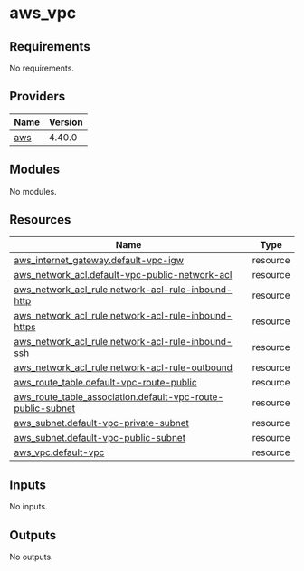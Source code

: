 # aws_vpc

<!-- BEGINNING OF PRE-COMMIT-TERRAFORM DOCS HOOK -->
## Requirements

No requirements.

## Providers

| Name | Version |
|------|---------|
| <a name="provider_aws"></a> [aws](#provider\_aws) | 4.40.0 |

## Modules

No modules.

## Resources

| Name | Type |
|------|------|
| [aws_internet_gateway.default-vpc-igw](https://registry.terraform.io/providers/hashicorp/aws/latest/docs/resources/internet_gateway) | resource |
| [aws_network_acl.default-vpc-public-network-acl](https://registry.terraform.io/providers/hashicorp/aws/latest/docs/resources/network_acl) | resource |
| [aws_network_acl_rule.network-acl-rule-inbound-http](https://registry.terraform.io/providers/hashicorp/aws/latest/docs/resources/network_acl_rule) | resource |
| [aws_network_acl_rule.network-acl-rule-inbound-https](https://registry.terraform.io/providers/hashicorp/aws/latest/docs/resources/network_acl_rule) | resource |
| [aws_network_acl_rule.network-acl-rule-inbound-ssh](https://registry.terraform.io/providers/hashicorp/aws/latest/docs/resources/network_acl_rule) | resource |
| [aws_network_acl_rule.network-acl-rule-outbound](https://registry.terraform.io/providers/hashicorp/aws/latest/docs/resources/network_acl_rule) | resource |
| [aws_route_table.default-vpc-route-public](https://registry.terraform.io/providers/hashicorp/aws/latest/docs/resources/route_table) | resource |
| [aws_route_table_association.default-vpc-route-public-subnet](https://registry.terraform.io/providers/hashicorp/aws/latest/docs/resources/route_table_association) | resource |
| [aws_subnet.default-vpc-private-subnet](https://registry.terraform.io/providers/hashicorp/aws/latest/docs/resources/subnet) | resource |
| [aws_subnet.default-vpc-public-subnet](https://registry.terraform.io/providers/hashicorp/aws/latest/docs/resources/subnet) | resource |
| [aws_vpc.default-vpc](https://registry.terraform.io/providers/hashicorp/aws/latest/docs/resources/vpc) | resource |

## Inputs

No inputs.

## Outputs

No outputs.
<!-- END OF PRE-COMMIT-TERRAFORM DOCS HOOK -->
